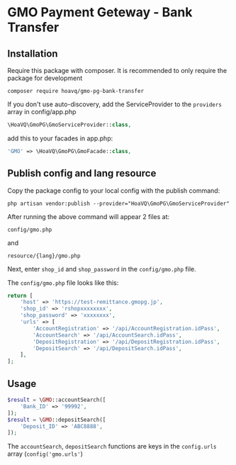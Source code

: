 # GMO Payment Geteway - Bank Transfer

## Installation

Require this package with composer. It is recommended to only require the package for development

```shell
composer require hoavq/gmo-pg-bank-transfer
```

If you don't use auto-discovery, add the ServiceProvider to the `providers` array in config/app.php

```php
\HoaVQ\GmoPG\GmoServiceProvider::class,
```

add this to your facades in app.php:

```php
'GMO' => \HoaVQ\GmoPG\GmoFacade::class,
```
## Publish config and lang resource
Copy the package config to your local config with the publish command:

```shell
php artisan vendor:publish --provider="HoaVQ\GmoPG\GmoServiceProvider"
```
After running the above command will appear 2 files at:
```shell
config/gmo.php
```
and 
```shell
resource/{lang}/gmo.php
```
Next, enter `shop_id` and `shop_password` in the `config/gmo.php` file.

The `config/gmo.php` file looks like this:

```php
return [
    'host' => 'https://test-remittance.gmopg.jp',
    'shop_id' => 'rshopxxxxxxxx',
    'shop_password' => 'xxxxxxxx',
    'urls' => [
        'AccountRegistration' => '/api/AccountRegistration.idPass',
        'AccountSearch' => '/api/AccountSearch.idPass',
        'DepositRegistration' => '/api/DepositRegistration.idPass',
        'DepositSearch' => '/api/DepositSearch.idPass',
    ],
];
```

## Usage
```php
$result = \GMO::accountSearch([
    'Bank_ID' => '99992',
]);
$result = \GMO::depositSearch([
    'Deposit_ID' => 'ABC8888',
]);
```

The `accountSearch`, `depositSearch` functions are keys in the  `config.urls` array (`config('gmo.urls'`)

